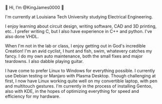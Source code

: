 👋 Hi, I’m @KingJames0000 👋

I'm currently at Louisiana Tech University studying Electrical Engineering.

I enjoy learning about circuit design, writing software, CAD and 3D printing, etc..  I prefer writing C, but I also have experience in C++ and python.  I've also done VHDL.

When I'm not in the lab or class, I enjoy getting out in God's incredible Creation!  I'm an avid cyclist, I hunt and fish, swim, whatevery catches my fancy.  I do my own auto maintenance, both the small fixes and major teardowns.  I also dabble playing guitar.

I have come to prefer Linux to Windows for everything possible.  I currently use Debian testing or Manjaro with Plasma Desktop.  Though challenging at first, I now have Linux working quite well on my convertible laptop, with pen and multitouch gestures.  I'm currently in the process of installing Gentoo, also with KDE, in the hopes of optimizing everything for speed and efficiency for my hardware.
